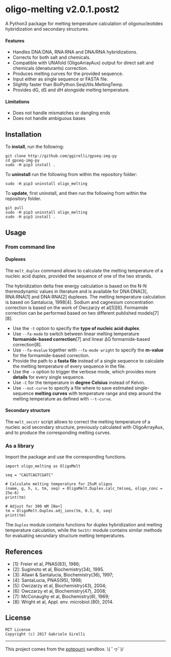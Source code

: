 oligo-melting v2.0.1.post2
===

A Python3 package for melting temperature calculation of oligonucleotides hybridization and secondary structures.

#### Features

* Handles DNA:DNA, RNA:RNA and DNA/RNA hybridizations.
* Corrects for both salt and chemicals.
* Compatible with UNAfold (OligoArrayAux) output for direct salt and chemicals (denaturants) correction.
* Produces melting curves for the provided sequence.
* Input either as single sequence or FASTA file.
* Slightly faster than BioPython.SeqUtils.MeltingTemp.
* Provides dG, dS and dH alongside melting temperature.

#### Limitations

* Does not handle mismatches or dangling ends
* Does not handle ambiguous bases

Installation
---

To **install**, run the following:

```
git clone http://github.com/ggirelli/gpseq-img-py
cd gpseq-img-py
sudo -H pip3 install .
```

To **uninstall** run the following from within the repository folder:

```
sudo -H pip3 uninstall oligo_melting
```

To **update**, first uninstall, and then run the following from within the repository folder.

```
git pull
sudo -H pip3 uninstall oligo_melting
sudo -H pip3 install .
```

Usage
---

### From command line

#### Duplexes

The `melt_duplex` command allows to calculate the melting temperature of a nucleic acid duplex, provided the sequence of one of the two strands.

The hybridization delta free energy calculation is based on the N-N thermodynamic values in literature and is available for DNA:DNA[3], RNA:RNA[1] and DNA:RNA[2] duplexes. The melting temperature calculation is based on Santalucia, 1998[4]. Sodium and cagnesium concentration correction is based on the work of Owczarzy et al[5][6]. Formamide correction can be performed based on two different published models[7][8].

* Use the `-t` option to specify the **type of nucleic acid duplex**.
* Use `--fa-mode` to switch between linear melting temperature **formamide-based correction**[7] and linear &Delta;G formamide-based correction[8].
* Use `--fa-mvalue` together with `--fa-mode wright` to specify the **m-value** for the formamide-based correction.
* Provide the path to a **fasta file** instead of a single sequence to calculate the melting temperature of every sequence in the file.
* Use the `-v` option to trigger the verbose mode, which provides more **details** for every single sequence.
* Use `-C` for the temperature in **degree Celsius** instead of Kelvin.
* Use `--out-curve` to specify a file where to save estimated single-sequence **melting curves** with temperature range and step around the melting temperature as defined with `--t-curve`.

#### Secondary structure

The `melt_secstr` script allows to correct the melting temperature of a nucleic acid secondary structure, previously calculated with OligoArrayAux, and to produce the corresponding melting curves.

### As a library

Import the package and use the corresponding functions.

```python3
import oligo_melting as OligoMelt

seq = "CAGTCAGTCGATC"

# Calculate melting temperature for 25uM oligos
(name, g, h, s, tm, seq) = OligoMelt.Duplex.calc_tm(seq, oligo_conc = 25e-6)
print(tm)

# Adjust for 300 mM [Na+]
tm = OligoMelt.Duplex.adj_ions(tm, 0.3, 0, seq)
print(tm)
```

The `Duplex` module contains functions for duplex hybridization and melting temperature calculation, while the `SecStr` module contains similar methods for evaluating secundary structure melting temperatures.

References
---

* [1]: Freier et al, PNAS(83), 1986;
* [2]: Sugimoto et al, Biochemistry(34), 1995.
* [3]: Allawi & Santalucia, Biochemistry(36), 1997;
* [4]: SantaLucia, PNAS(95), 1998;
* [5]: Owczarzy et al, Biochemistry(43), 2004;
* [6]: Owczarzy et al, Biochemistry(47), 2008;
* [7]: McConaughy et al, Biochemistry(8), 1969;
* [8]: Wright et al, Appl. env. microbiol.(80), 2014.

License
---

```
MIT License
Copyright (c) 2017 Gabriele Girelli
```

---

This project comes from the [potpourri](https://github.com/ggirelli/potpourri) sandbox.  \\( ﾟヮﾟ)/